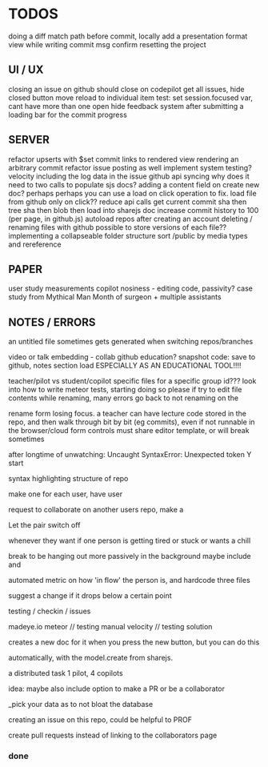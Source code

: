 TODOS
=====


doing a diff match path before commit, locally
    add a presentation format
    view while writing commit msg
confirm resetting the project


## UI / UX

closing an issue on github should close on codepilot
    get all issues, hide closed button
    move reload to individual item
test: set session.focused var, cant have more than one open
hide feedback system after submitting
a loading bar for the commit progress


## SERVER

refactor upserts with $set
commit links to rendered view
rendering an arbitrary commit
refactor issue posting as well
implement system testing? velocity
including the log data in the issue
github api syncing
    why does it need to two calls to populate sjs docs?
    adding a content field on create new doc? perhaps
    perhaps you can use a load on click operation to fix.
load file from github only on click?? reduce api calls
    get current commit sha
    then tree sha
    then blob
    then load into sharejs doc
increase commit history to 100 (per page, in github.js)
autoload repos after creating an account
deleting / renaming files with github
possible to store versions of each file??
implementing a collapseable folder structure
sort /public by media types and rereference


## PAPER

user study measurements
copilot nosiness - editing code, passivity?
case study from Mythical Man Month of surgeon + multiple assistants


## NOTES / ERRORS

an untitled file sometimes gets generated when switching repos/branches

video or talk embedding - collab github education?
snapshot code: save to github, notes section
load ESPECIALLY AS AN EDUCATIONAL TOOL!!!!

teacher/pilot vs student/copilot specific files for a specific group id???
look into how to write meteor tests, starting doing so please if try to edit
file contents while renaming, many errors
go back to not renaming on the

rename form losing focus. a teacher can have lecture code stored in the repo,
and then walk through bit by bit (eg commits), even if not runnable in the
browser/cloud form controls must share editor template, or will break sometimes

after longtime of unwatching: Uncaught SyntaxError: Unexpected token Y start

syntax highlighting structure of repo

make one for each user, have user

request to collaborate on another users repo, make a

Let the pair switch off

whenever they want if one person is getting tired or stuck or wants a chill

break to be hanging out more passively in the background maybe include and

automated metric on how 'in flow' the person is, and hardcode three files

suggest a change if it drops below a certain point

testing / checkin / issues

madeye.io meteor // testing manual velocity // testing solution

creates a new doc for it when you press the new button, but you can do this

automatically, with the model.create from sharejs.

a distributed task 1 pilot, 4 copilots

idea: maybe also include option to make a PR or be a collaborator

\_pick your data as to not bloat the database

creating an issue on this repo, could be helpful to PROF

create pull requests instead of linking to the collaborators page


### done

<!--
hardcode three files
set up iframe html
on logout, route to '/'
browse at this time
view source of old commit
adding branch options to config panel
integrate feed hooks into tasks
make a test button, load buffer
save three buffers and load into iframe
form validation: chat, rename, task, commit
add 'repo' field to user
add git options to each commit item
use repo id as project id, lots of refactoring
actual testing interface
handle null filename better
install stringDiff lib
collapse menu nav on shorten wideness
sorting files alphabetically
show which commit owner
make welcome template seperate, less wide
top item in branch select is make new branch
tester is reloading really slowly...
deliver resources based on active repo
reduce margins, make better use of space
push new commit to local db after github
writing to the contents of a sharejs document
integrate feed hooks into commits
scrape head, body of html document for testing
loading content from a repo into files, then docs
make show / hide (hide completed) button
bug - clicking on box doesnt disable it??
scrolling doesn't update for other's messages
EDITING GITHUB PERMISSION REQUESTS:
testing out pushing to an existing repo
difference between author and committer in git?
refactor iframes, better in pane nav.
ACTUALLY design what the fields should be plz
feed notifys on issues
only give user the user things related to their repo
only add to collaborators if not on list
future: create a new repo with the api
generating shared session links - done with unique repo ids
dont allow a feed message that is just whitespace
global methods - detoggle set afterclick
canceling repo select cancels branch fork
loading a repos content, commit history
reconfigure public only repos
better change branch handling - not loading commits
autoset default branch
don't add user to repo owner if they are already there
check if a user was last collaborating before showing them
having sessions or groups - scaling app
linkify feed items
change template based on roles
making the task items more usable
project id - show collaborators button
conflict with sharejs and docs??? renaming to files
committing folders works, but can't load them - recursive trees
if label == codepilot, color black
if choosing repo, cant choose branch
if choosing branch, cant choose repo
make a fake github account, collab with me
probably something to do with using autopublish
fixing the load commit / docs
add more labels on right side of task input (gh issues)
add null msg for feed and commit
listiing a users repos / 'collabable'
load a specific commit instead of the latest
add a snapshot feature
store commit shas locally
removing login with email (just github)
have a link to rename or edit the project files...
refactor authentication code - methods
looking at roles, changing editing profiles
screenshots not pub
on selecting a repo, load branches
make login info pop to the left | align it right
tuneup feedback renderer panes
deleting and renaming button (NOW DOES) work
make a new task also adds an item to feed
test/fix get repo production errors
null feed marker
chat: only show initials for briefness?
iframes custom javascript logger output
## guo meeting - time for MS visits? 11am
attach links for reference to file issue
make message box look nicer
add params to field
creating + selecting new branch
confirm on load codepilot
choose target from list of on github
pilot sees tasks and issues, can close issues.
make tasks more clickable (hover)
doesnt see the testing frame tho, git vsc
copilot sees tasks issues, can't close tho
manages version control from the site
SMASH ALL TASKS INTO ONE PANE
importing github issues
linking to a specific issue
make a nice lil favicon y doncha
ability to close issue from codepilot
ability to create issue from codepilot?
seperate renderer bar - reload and file issue
less aggresively reset branch to master
checking upsert issues correctly?
screencapture to png
cache content for diff
make a new issue, attach png to it
attach issue to the png
confirming close issue with confirm
ask them to describe new issue
sort owned and all other editable repos
commit reset buttons actually do something
remove autopublish, p/s specific datasets
have partially curved border, lower ace
make prompt to open new file on close
color rename/delete buttons on hover
if no files yet, say clicknew in list
hard to get collab or contributor repos.
insert a better glyph for the current file
make settings panel info boex success?
top item in repo select is fork a repo
can't fork a repo you already own
refactor github.js-getblobs() plz
can't fork a repo that doesn't exist
choose ANY public repo on github, fork it for user, then start editing that repo
add link to rendered html in issues
sort chat by positive time
tabbed user interface - elseif in meteor?
or rather how to do some routing in meteor
branching functionality
load files on branch select
or not do this?? overwrites last
rendering a branch screenshot
clicking on a file should go to edit tab
making a message with the commit
just make rename field focus a function
when make a newfile, autofocus rename
autofocus namefield on rename
checking out cloud9, project import
clean up css duplication rules
better iframe: responsive js, document.onready
feed items for switching branches
squash preforked git history
make the chat list nicer
having multiple versions of files
not loading for some reason?
posting github issues
exact parsing needs cleaning on add issue
attach a codepilot label to issue
better iframe: serve template on route, have that be the src
remove the img field from feedback
issues link to rendered view, better issue contents
closing / linking to actual github issues
purge prod database
add github issue commenting
github integration
option to pick roles
basic roles management
color hide complete - not a label anymore?
refactor on repoName
file specific syntax highlighting
show project id
default repo string is suggestions.
fix loggedout homepage
closing github issues
null issuer marker
link addition in tasks
users pane:
only owner can add a collaborator: add option
also show what branch the collabs are working on
guo updates
branching works
make new branch, from current, write name
creates new fileIds for current branch
different commit history
activity is in logger
REFACTOR server/methods
make different rendered views for each
-->
